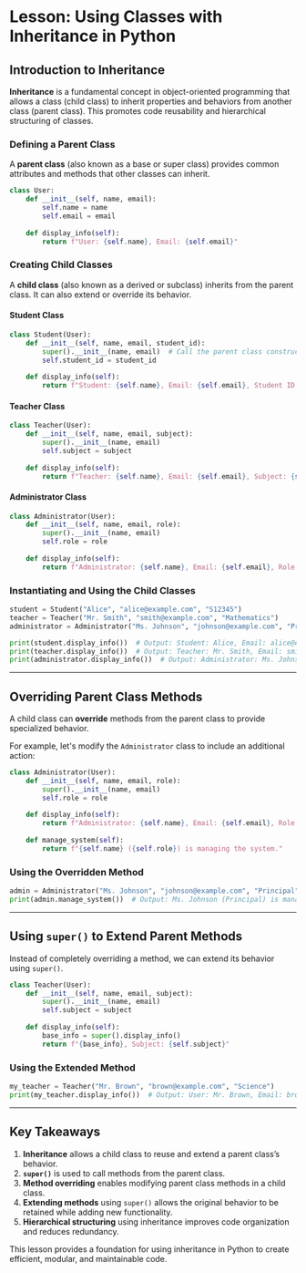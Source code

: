 # Lesson: Using Classes with Inheritance in Python

## Introduction to Inheritance
**Inheritance** is a fundamental concept in object-oriented programming that allows a class (child class) to inherit properties and behaviors from another class (parent class). This promotes code reusability and hierarchical structuring of classes.

### Defining a Parent Class
A **parent class** (also known as a base or super class) provides common attributes and methods that other classes can inherit.

```python
class User:
    def __init__(self, name, email):
        self.name = name
        self.email = email
    
    def display_info(self):
        return f"User: {self.name}, Email: {self.email}"
```

### Creating Child Classes
A **child class** (also known as a derived or subclass) inherits from the parent class. It can also extend or override its behavior.

#### Student Class
```python
class Student(User):
    def __init__(self, name, email, student_id):
        super().__init__(name, email)  # Call the parent class constructor
        self.student_id = student_id
    
    def display_info(self):
        return f"Student: {self.name}, Email: {self.email}, Student ID: {self.student_id}"
```

#### Teacher Class
```python
class Teacher(User):
    def __init__(self, name, email, subject):
        super().__init__(name, email)
        self.subject = subject
    
    def display_info(self):
        return f"Teacher: {self.name}, Email: {self.email}, Subject: {self.subject}"
```

#### Administrator Class
```python
class Administrator(User):
    def __init__(self, name, email, role):
        super().__init__(name, email)
        self.role = role
    
    def display_info(self):
        return f"Administrator: {self.name}, Email: {self.email}, Role: {self.role}"
```

### Instantiating and Using the Child Classes
```python
student = Student("Alice", "alice@example.com", "S12345")
teacher = Teacher("Mr. Smith", "smith@example.com", "Mathematics")
administrator = Administrator("Ms. Johnson", "johnson@example.com", "Principal")

print(student.display_info())  # Output: Student: Alice, Email: alice@example.com, Student ID: S12345
print(teacher.display_info())  # Output: Teacher: Mr. Smith, Email: smith@example.com, Subject: Mathematics
print(administrator.display_info())  # Output: Administrator: Ms. Johnson, Email: johnson@example.com, Role: Principal
```

---

## Overriding Parent Class Methods
A child class can **override** methods from the parent class to provide specialized behavior.

For example, let's modify the `Administrator` class to include an additional action:

```python
class Administrator(User):
    def __init__(self, name, email, role):
        super().__init__(name, email)
        self.role = role
    
    def display_info(self):
        return f"Administrator: {self.name}, Email: {self.email}, Role: {self.role}"
    
    def manage_system(self):
        return f"{self.name} ({self.role}) is managing the system."
```

### Using the Overridden Method
```python
admin = Administrator("Ms. Johnson", "johnson@example.com", "Principal")
print(admin.manage_system())  # Output: Ms. Johnson (Principal) is managing the system.
```

---

## Using `super()` to Extend Parent Methods
Instead of completely overriding a method, we can extend its behavior using `super()`.

```python
class Teacher(User):
    def __init__(self, name, email, subject):
        super().__init__(name, email)
        self.subject = subject
    
    def display_info(self):
        base_info = super().display_info()
        return f"{base_info}, Subject: {self.subject}"
```

### Using the Extended Method
```python
my_teacher = Teacher("Mr. Brown", "brown@example.com", "Science")
print(my_teacher.display_info())  # Output: User: Mr. Brown, Email: brown@example.com, Subject: Science
```

---

## Key Takeaways
1. **Inheritance** allows a child class to reuse and extend a parent class’s behavior.
2. **`super()`** is used to call methods from the parent class.
3. **Method overriding** enables modifying parent class methods in a child class.
4. **Extending methods** using `super()` allows the original behavior to be retained while adding new functionality.
5. **Hierarchical structuring** using inheritance improves code organization and reduces redundancy.

This lesson provides a foundation for using inheritance in Python to create efficient, modular, and maintainable code.
